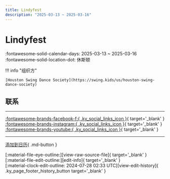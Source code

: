 ```yaml
---
title: Lindyfest
description: "2025-03-13 ~ 2025-03-16"
---
```


# Lindyfest 

:fontawesome-solid-calendar-days: 2025-03-13 ~ 2025-03-16  
:fontawesome-solid-location-dot: 休斯顿  

!!! info "组织方"

    [Houston Swing Dance Society](https://swing.kids/us/houston-swing-dance-society)  

## 联系


---

 [:fontawesome-brands-facebook-f:{ .ky_social_links_icon }](https://www.facebook.com/events/houston-marriott-westchase/lindyfest-2025/1753041828550372){ target='_blank' } [:fontawesome-brands-instagram:{ .ky_social_links_icon }](https://instagram.com/lindyfest){ target='_blank' } [:fontawesome-brands-youtube:{ .ky_social_links_icon }](https://youtube.com/@HSDSswing){ target='_blank' }

---

[添加到日历](https://swing.news/ics/zh-Hans/2025/us/lindyfest-2025.ics){ .md-button }

<div class="ky_page_footer" markdown>
<div class="ky_page_footer_trailing" markdown="span">
[:material-file-eye-outline:][view-raw-source-file]{ target='_blank' }
[:material-file-edit-outline:][edit-info]{ target='_blank' }
</div>
<div class="ky_page_footer_leading" markdown="span">
[:material-clock-edit-outline: 2024-07-28 02:33 UTC][view-edit-history]{ .ky_page_footer_history_button target='_blank' }
</div>
</div>

[view-raw-source-file]: https://github.com/swingdance/events/blob/main/2025/us/lindyfest-2025.json "查看原始源文件"
[edit-info]: https://github.com/swingdance/events/issues/new?assignees=&labels=update+event&projects=&template=03-update_entity.yml&title=%5B2025%2Fus%5D%20Lindyfest&region=us&year=2025&id=lindyfest-2025&name=Lindyfest&org_id=houston-swing-dance-society "编辑信息"

[view-edit-history]: https://github.com/swingdance/events/commits/main/2025/us/lindyfest-2025.json "查看编辑历史"
